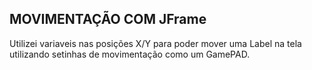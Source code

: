 ## MOVIMENTAÇÃO COM JFrame

Utilizei variaveis nas posições X/Y para poder mover uma Label na tela utilizando setinhas de movimentação como um GamePAD.